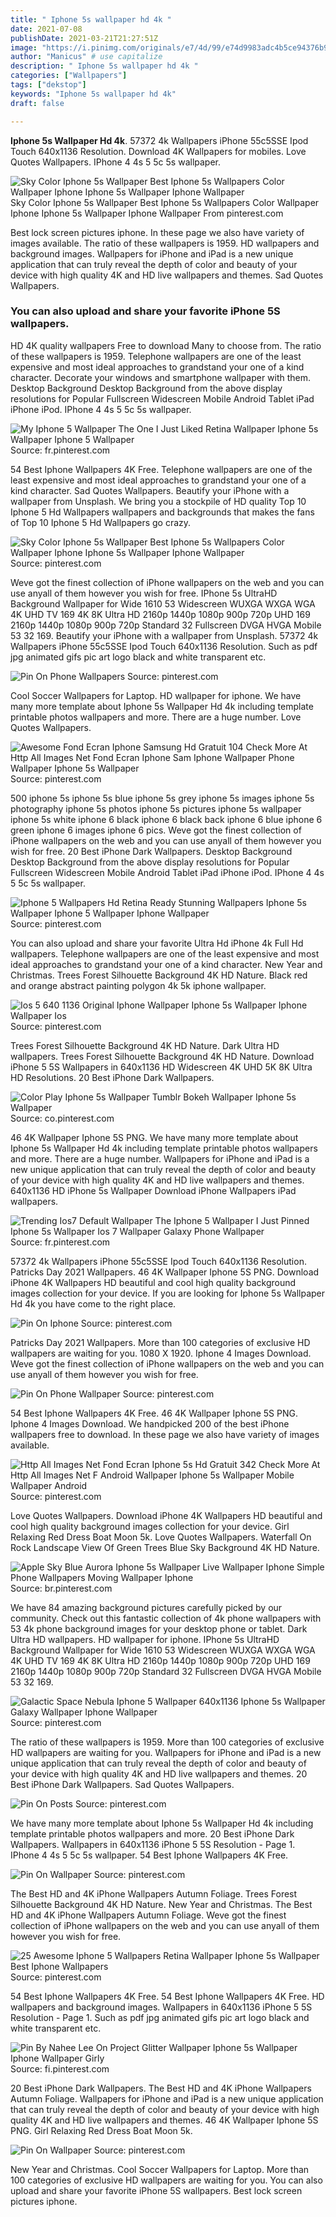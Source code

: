 ```yaml
---
title: " Iphone 5s wallpaper hd 4k "
date: 2021-07-08
publishDate: 2021-03-21T21:27:51Z
image: "https://i.pinimg.com/originals/e7/4d/99/e74d9983adc4b5ce94376b9ff932b98b.jpg"
author: "Manicus" # use capitalize
description: " Iphone 5s wallpaper hd 4k "
categories: ["Wallpapers"]
tags: ["dekstop"]
keywords: "Iphone 5s wallpaper hd 4k"
draft: false

---
```



**Iphone 5s Wallpaper Hd 4k**. 57372 4k Wallpapers iPhone 55c5SSE Ipod Touch 640x1136 Resolution. Download 4K Wallpapers for mobiles. Love Quotes Wallpapers. IPhone 4 4s 5 5c 5s wallpaper.

![Sky Color Iphone 5s Wallpaper Best Iphone 5s Wallpapers Color Wallpaper Iphone Iphone 5s Wallpaper Iphone Wallpaper](https://i.pinimg.com/736x/43/dc/04/43dc04e15ebc61d8dc95a4226ed0da6b--wallpapers-tumblr-wallpapers-ipad.jpg "Sky Color Iphone 5s Wallpaper Best Iphone 5s Wallpapers Color Wallpaper Iphone Iphone 5s Wallpaper Iphone Wallpaper")
Sky Color Iphone 5s Wallpaper Best Iphone 5s Wallpapers Color Wallpaper Iphone Iphone 5s Wallpaper Iphone Wallpaper From pinterest.com


Best lock screen pictures iphone. In these page we also have variety of images available. The ratio of these wallpapers is 1959. HD wallpapers and background images. Wallpapers for iPhone and iPad is a new unique application that can truly reveal the depth of color and beauty of your device with high quality 4K and HD live wallpapers and themes. Sad Quotes Wallpapers.

### You can also upload and share your favorite iPhone 5S wallpapers.

HD 4K quality wallpapers Free to download Many to choose from. The ratio of these wallpapers is 1959. Telephone wallpapers are one of the least expensive and most ideal approaches to grandstand your one of a kind character. Decorate your windows and smartphone wallpaper with them. Desktop Background Desktop Background from the above display resolutions for Popular Fullscreen Widescreen Mobile Android Tablet iPad iPhone iPod. IPhone 4 4s 5 5c 5s wallpaper.


![My Iphone 5 Wallpaper The One I Just Liked Retina Wallpaper Iphone 5s Wallpaper Iphone 5 Wallpaper](https://i.pinimg.com/originals/b3/17/af/b317af2eea7828cd1152b6ce4bb0be6c.jpg "My Iphone 5 Wallpaper The One I Just Liked Retina Wallpaper Iphone 5s Wallpaper Iphone 5 Wallpaper")
Source: fr.pinterest.com

54 Best Iphone Wallpapers 4K Free. Telephone wallpapers are one of the least expensive and most ideal approaches to grandstand your one of a kind character. Sad Quotes Wallpapers. Beautify your iPhone with a wallpaper from Unsplash. We bring you a stockpile of HD quality Top 10 Iphone 5 Hd Wallpapers wallpapers and backgrounds that makes the fans of Top 10 Iphone 5 Hd Wallpapers go crazy.

![Sky Color Iphone 5s Wallpaper Best Iphone 5s Wallpapers Color Wallpaper Iphone Iphone 5s Wallpaper Iphone Wallpaper](https://i.pinimg.com/736x/43/dc/04/43dc04e15ebc61d8dc95a4226ed0da6b--wallpapers-tumblr-wallpapers-ipad.jpg "Sky Color Iphone 5s Wallpaper Best Iphone 5s Wallpapers Color Wallpaper Iphone Iphone 5s Wallpaper Iphone Wallpaper")
Source: pinterest.com

Weve got the finest collection of iPhone wallpapers on the web and you can use anyall of them however you wish for free. IPhone 5s UltraHD Background Wallpaper for Wide 1610 53 Widescreen WUXGA WXGA WGA 4K UHD TV 169 4K 8K Ultra HD 2160p 1440p 1080p 900p 720p UHD 169 2160p 1440p 1080p 900p 720p Standard 32 Fullscreen DVGA HVGA Mobile 53 32 169. Beautify your iPhone with a wallpaper from Unsplash. 57372 4k Wallpapers iPhone 55c5SSE Ipod Touch 640x1136 Resolution. Such as pdf jpg animated gifs pic art logo black and white transparent etc.

![Pin On Phone Wallpapers](https://i.pinimg.com/originals/b3/33/c1/b333c1ed0d42821947669b87afd92006.jpg "Pin On Phone Wallpapers")
Source: pinterest.com

Cool Soccer Wallpapers for Laptop. HD wallpaper for iphone. We have many more template about Iphone 5s Wallpaper Hd 4k including template printable photos wallpapers and more. There are a huge number. Love Quotes Wallpapers.

![Awesome Fond Ecran Iphone Samsung Hd Gratuit 104 Check More At Http All Images Net Fond Ecran Iphone Sam Iphone Wallpaper Phone Wallpaper Iphone 5s Wallpaper](https://i.pinimg.com/originals/11/09/89/11098912300016cfae3f5c5a3bd0110b.jpg "Awesome Fond Ecran Iphone Samsung Hd Gratuit 104 Check More At Http All Images Net Fond Ecran Iphone Sam Iphone Wallpaper Phone Wallpaper Iphone 5s Wallpaper")
Source: pinterest.com

500 iphone 5s iphone 5s blue iphone 5s grey iphone 5s images iphone 5s photography iphone 5s photos iphone 5s pictures iphone 5s wallpaper iphone 5s white iphone 6 black iphone 6 black back iphone 6 blue iphone 6 green iphone 6 images iphone 6 pics. Weve got the finest collection of iPhone wallpapers on the web and you can use anyall of them however you wish for free. 20 Best iPhone Dark Wallpapers. Desktop Background Desktop Background from the above display resolutions for Popular Fullscreen Widescreen Mobile Android Tablet iPad iPhone iPod. IPhone 4 4s 5 5c 5s wallpaper.

![Iphone 5 Wallpapers Hd Retina Ready Stunning Wallpapers Iphone 5s Wallpaper Iphone 5 Wallpaper Iphone Wallpaper](https://i.pinimg.com/originals/4b/4a/1a/4b4a1ad6e776220c27a28aa63ad85314.jpg "Iphone 5 Wallpapers Hd Retina Ready Stunning Wallpapers Iphone 5s Wallpaper Iphone 5 Wallpaper Iphone Wallpaper")
Source: pinterest.com

You can also upload and share your favorite Ultra Hd iPhone 4k Full Hd wallpapers. Telephone wallpapers are one of the least expensive and most ideal approaches to grandstand your one of a kind character. New Year and Christmas. Trees Forest Silhouette Background 4K HD Nature. Black red and orange abstract painting polygon 4k 5k iphone wallpaper.

![Ios 5 640 1136 Original Iphone Wallpaper Iphone 5s Wallpaper Iphone Wallpaper Ios](https://i.pinimg.com/originals/18/89/32/188932ec13b0a658d9ff181d1df4382e.jpg "Ios 5 640 1136 Original Iphone Wallpaper Iphone 5s Wallpaper Iphone Wallpaper Ios")
Source: pinterest.com

Trees Forest Silhouette Background 4K HD Nature. Dark Ultra HD wallpapers. Trees Forest Silhouette Background 4K HD Nature. Download iPhone 5 5S Wallpapers in 640x1136 HD Widescreen 4K UHD 5K 8K Ultra HD Resolutions. 20 Best iPhone Dark Wallpapers.

![Color Play Iphone 5s Wallpaper Tumblr Bokeh Wallpaper Iphone 5s Wallpaper](https://i.pinimg.com/originals/65/54/63/65546347430762982e20147045119ef3.jpg "Color Play Iphone 5s Wallpaper Tumblr Bokeh Wallpaper Iphone 5s Wallpaper")
Source: co.pinterest.com

46 4K Wallpaper Iphone 5S PNG. We have many more template about Iphone 5s Wallpaper Hd 4k including template printable photos wallpapers and more. There are a huge number. Wallpapers for iPhone and iPad is a new unique application that can truly reveal the depth of color and beauty of your device with high quality 4K and HD live wallpapers and themes. 640x1136 HD iPhone 5s Wallpaper Download iPhone Wallpapers iPad wallpapers.

![Trending Ios7 Default Wallpaper The Iphone 5 Wallpaper I Just Pinned Iphone 5s Wallpaper Ios 7 Wallpaper Galaxy Phone Wallpaper](https://i.pinimg.com/originals/10/db/e2/10dbe28203d47f34297928e21f6c49ad.png "Trending Ios7 Default Wallpaper The Iphone 5 Wallpaper I Just Pinned Iphone 5s Wallpaper Ios 7 Wallpaper Galaxy Phone Wallpaper")
Source: fr.pinterest.com

57372 4k Wallpapers iPhone 55c5SSE Ipod Touch 640x1136 Resolution. Patricks Day 2021 Wallpapers. 46 4K Wallpaper Iphone 5S PNG. Download iPhone 4K Wallpapers HD beautiful and cool high quality background images collection for your device. If you are looking for Iphone 5s Wallpaper Hd 4k you have come to the right place.

![Pin On Iphone](https://i.pinimg.com/originals/73/78/08/737808da08f8b4346be24bf447176df9.jpg "Pin On Iphone")
Source: pinterest.com

Patricks Day 2021 Wallpapers. More than 100 categories of exclusive HD wallpapers are waiting for you. 1080 X 1920. Iphone 4 Images Download. Weve got the finest collection of iPhone wallpapers on the web and you can use anyall of them however you wish for free.

![Pin On Phone Wallpaper](https://i.pinimg.com/736x/27/ff/dc/27ffdc0f03cee1f6b8f7c6313336f963.jpg "Pin On Phone Wallpaper")
Source: pinterest.com

54 Best Iphone Wallpapers 4K Free. 46 4K Wallpaper Iphone 5S PNG. Iphone 4 Images Download. We handpicked 200 of the best iPhone wallpapers free to download. In these page we also have variety of images available.

![Http All Images Net Fond Ecran Iphone 5s Hd Gratuit 342 Check More At Http All Images Net F Android Wallpaper Iphone 5s Wallpaper Mobile Wallpaper Android](https://i.pinimg.com/originals/49/e1/13/49e113af538c4a89ebb9106b0278eee8.jpg "Http All Images Net Fond Ecran Iphone 5s Hd Gratuit 342 Check More At Http All Images Net F Android Wallpaper Iphone 5s Wallpaper Mobile Wallpaper Android")
Source: pinterest.com

Love Quotes Wallpapers. Download iPhone 4K Wallpapers HD beautiful and cool high quality background images collection for your device. Girl Relaxing Red Dress Boat Moon 5k. Love Quotes Wallpapers. Waterfall On Rock Landscape View Of Green Trees Blue Sky Background 4K HD Nature.

![Apple Sky Blue Aurora Iphone 5s Wallpaper Live Wallpaper Iphone Simple Phone Wallpapers Moving Wallpaper Iphone](https://i.pinimg.com/originals/4a/9e/87/4a9e87d19c55486996c50e9ab2e75e10.jpg "Apple Sky Blue Aurora Iphone 5s Wallpaper Live Wallpaper Iphone Simple Phone Wallpapers Moving Wallpaper Iphone")
Source: br.pinterest.com

We have 84 amazing background pictures carefully picked by our community. Check out this fantastic collection of 4k phone wallpapers with 53 4k phone background images for your desktop phone or tablet. Dark Ultra HD wallpapers. HD wallpaper for iphone. IPhone 5s UltraHD Background Wallpaper for Wide 1610 53 Widescreen WUXGA WXGA WGA 4K UHD TV 169 4K 8K Ultra HD 2160p 1440p 1080p 900p 720p UHD 169 2160p 1440p 1080p 900p 720p Standard 32 Fullscreen DVGA HVGA Mobile 53 32 169.

![Galactic Space Nebula Iphone 5 Wallpaper 640x1136 Iphone 5s Wallpaper Galaxy Wallpaper Iphone Wallpaper](https://i.pinimg.com/originals/e8/45/6a/e8456a9a88b590768a8445f621986bd3.jpg "Galactic Space Nebula Iphone 5 Wallpaper 640x1136 Iphone 5s Wallpaper Galaxy Wallpaper Iphone Wallpaper")
Source: pinterest.com

The ratio of these wallpapers is 1959. More than 100 categories of exclusive HD wallpapers are waiting for you. Wallpapers for iPhone and iPad is a new unique application that can truly reveal the depth of color and beauty of your device with high quality 4K and HD live wallpapers and themes. 20 Best iPhone Dark Wallpapers. Sad Quotes Wallpapers.

![Pin On Posts](https://i.pinimg.com/originals/31/70/f8/3170f8a8976adb4a761a76a69adc59ee.jpg "Pin On Posts")
Source: pinterest.com

We have many more template about Iphone 5s Wallpaper Hd 4k including template printable photos wallpapers and more. 20 Best iPhone Dark Wallpapers. Wallpapers in 640x1136 iPhone 5 5S Resolution - Page 1. IPhone 4 4s 5 5c 5s wallpaper. 54 Best Iphone Wallpapers 4K Free.

![Pin On Wallpaper](https://i.pinimg.com/originals/01/04/a2/0104a2f75b2ac60910c50740598c4575.jpg "Pin On Wallpaper")
Source: pinterest.com

The Best HD and 4K iPhone Wallpapers Autumn Foliage. Trees Forest Silhouette Background 4K HD Nature. New Year and Christmas. The Best HD and 4K iPhone Wallpapers Autumn Foliage. Weve got the finest collection of iPhone wallpapers on the web and you can use anyall of them however you wish for free.

![25 Awesome Iphone 5 Wallpapers Retina Wallpaper Iphone 5s Wallpaper Best Iphone Wallpapers](https://i.pinimg.com/originals/80/c7/df/80c7df91211ed88f2f86e50367a080ba.jpg "25 Awesome Iphone 5 Wallpapers Retina Wallpaper Iphone 5s Wallpaper Best Iphone Wallpapers")
Source: pinterest.com

54 Best Iphone Wallpapers 4K Free. 54 Best Iphone Wallpapers 4K Free. HD wallpapers and background images. Wallpapers in 640x1136 iPhone 5 5S Resolution - Page 1. Such as pdf jpg animated gifs pic art logo black and white transparent etc.

![Pin By Nahee Lee On Project Glitter Wallpaper Iphone 5s Wallpaper Iphone Wallpaper Girly](https://i.pinimg.com/originals/64/22/e8/6422e8b367c76a6218d0b6db82b7b45e.jpg "Pin By Nahee Lee On Project Glitter Wallpaper Iphone 5s Wallpaper Iphone Wallpaper Girly")
Source: fi.pinterest.com

20 Best iPhone Dark Wallpapers. The Best HD and 4K iPhone Wallpapers Autumn Foliage. Wallpapers for iPhone and iPad is a new unique application that can truly reveal the depth of color and beauty of your device with high quality 4K and HD live wallpapers and themes. 46 4K Wallpaper Iphone 5S PNG. Girl Relaxing Red Dress Boat Moon 5k.

![Pin On Wallpaper](https://i.pinimg.com/originals/e7/4d/99/e74d9983adc4b5ce94376b9ff932b98b.jpg "Pin On Wallpaper")
Source: pinterest.com

New Year and Christmas. Cool Soccer Wallpapers for Laptop. More than 100 categories of exclusive HD wallpapers are waiting for you. You can also upload and share your favorite iPhone 5S wallpapers. Best lock screen pictures iphone.

